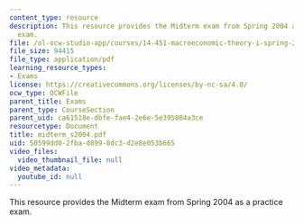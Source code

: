 ```yaml
---
content_type: resource
description: This resource provides the Midterm exam from Spring 2004 as a practice
  exam.
file: /ol-ocw-studio-app/courses/14-451-macroeconomic-theory-i-spring-2007/50599dd02fbad8998dc3d2e8e053b665_midterm_s2004.pdf
file_size: 94415
file_type: application/pdf
learning_resource_types:
- Exams
license: https://creativecommons.org/licenses/by-nc-sa/4.0/
ocw_type: OCWFile
parent_title: Exams
parent_type: CourseSection
parent_uid: ca61518e-dbfe-fae4-2e6e-5e395884a3ce
resourcetype: Document
title: midterm_s2004.pdf
uid: 50599dd0-2fba-d899-8dc3-d2e8e053b665
video_files:
  video_thumbnail_file: null
video_metadata:
  youtube_id: null
---
```

This resource provides the Midterm exam from Spring 2004 as a practice exam.